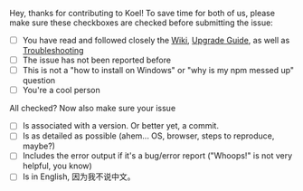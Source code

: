 Hey, thanks for contributing to Koel! To save time for both of us, please make sure these checkboxes are checked before submitting the issue:

- [ ] You have read and followed closely the [Wiki](https://github.com/phanan/koel/wiki), [Upgrade Guide](https://github.com/phanan/koel/releases), as well as [Troubleshooting](https://github.com/phanan/koel/wiki/Troubleshooting)
- [ ] The issue has not been reported before
- [ ] This is not a "how to install on Windows" or "why is my npm messed up" question
- [ ] You're a cool person

All checked? Now also make sure your issue

- [ ] Is associated with a version. Or better yet, a commit.
- [ ] Is as detailed as possible (ahem... OS, browser, steps to reproduce, maybe?)
- [ ] Includes the error output if it's a bug/error report ("Whoops!" is not very helpful, you know)
- [ ] Is in English, 因为我不说中文。

